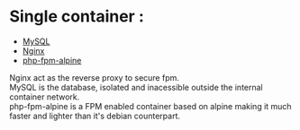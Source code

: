# Single container : 
- [MySQL](https://hub.docker.com/_/mysql/)
- [Nginx](https://hub.docker.com/_/nginx)
- [php-fpm-alpine](https://hub.docker.com/_/php/)

Nginx act as the reverse proxy to secure fpm.  
MySQL is the database, isolated and inacessible outside the internal container network.  
php-fpm-alpine is a FPM enabled container based on alpine making it much faster and lighter than it's debian counterpart.